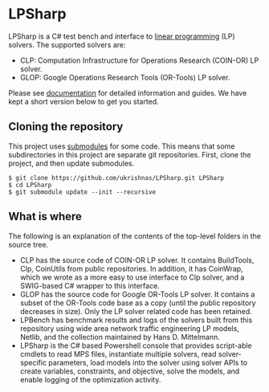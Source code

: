 # LPSharp

LPSharp is a C# test bench and interface to [linear
programming](https://en.wikipedia.org/wiki/Linear_programming) (LP) solvers. The supported solvers
are:

- CLP: Computation Infrastructure for Operations Research (COIN-OR) LP solver.
- GLOP: Google Operations Research Tools (OR-Tools) LP solver.

Please see [documentation](docs/) for detailed information and guides. We have kept a short version
below to get you started. 

## Cloning the repository

This project uses [submodules](docs/Git-Submodule-cheatsheet) for some code. This means that some
subdirectories in this project are separate git repositories. First, clone the project, and then
update submodules.

```
$ git clone https://github.com/ukrishnas/LPSharp.git LPSharp
$ cd LPSharp
$ git submodule update --init --recursive
```

## What is where

The following is an explanation of the contents of the top-level folders in the
source tree.

- CLP has the source code of COIN-OR LP solver. It contains BuildTools, Clp,
  CoinUtils from public repositories. In addition, it has CoinWrap, which we
  wrote as a more easy to use interface to Clp solver, and a SWIG-based C#
  wrapper to this interface.
- GLOP has the source code for Google OR-Tools LP solver. It contains a subset
  of the OR-Tools code base as a copy (until the public repository decreases in
  size). Only the LP solver related code has been retained.
- LPBench has benchmark results and logs of the solvers built from this
  repository using wide area network traffic engineering LP models, Netlib, and
  the collection maintained by Hans D. Mittelmann.
- LPSharp is the C# based Powershell console that provides script-able cmdlets
  to read MPS files, instantiate multiple solvers, read solver-specific
  parameters, load models into the solver using solver APIs to create variables,
  constraints, and objective, solve the models, and enable logging of the
  optimization activity.

